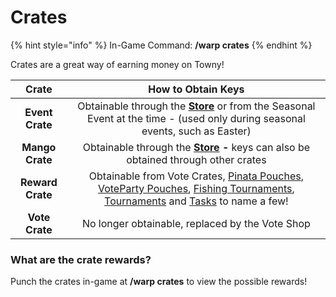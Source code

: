# Crates

{% hint style="info" %}
In-Game Command: **/warp crates**
{% endhint %}

Crates are a great way of earning money on Towny!

|       Crate      |                                                                                                                                        How to Obtain Keys                                                                                                                                        |
| :--------------: | :----------------------------------------------------------------------------------------------------------------------------------------------------------------------------------------------------------------------------------------------------------------------------------------------: |
|  **Event Crate** |                                                                 Obtainable through the [**Store**](https://store.craftyourtown.com/) or from the Seasonal Event at the time - (used only during seasonal events, such as Easter)                                                                 |
|  **Mango Crate** |                                                                                     Obtainable through the [**Store**](https://store.craftyourtown.com/) **-** keys can also be obtained through other crates                                                                                    |
| **Reward Crate** | Obtainable from Vote Crates, [Pinata Pouches](../../cyt-towny/content/pinata-party.md), [VoteParty Pouches](voting-and-vote-parties.md), [Fishing Tournaments](../../cyt-towny/content/fishing.md), [Tournaments](broken-reference) and [Tasks](../../cyt-towny/content/tasks.md) to name a few! |
|  **Vote Crate**  |                                                                                                                          No longer obtainable, replaced by the Vote Shop                                                                                                                         |

### What are the crate rewards?

Punch the crates in-game at **/warp crates** to view the possible rewards!
